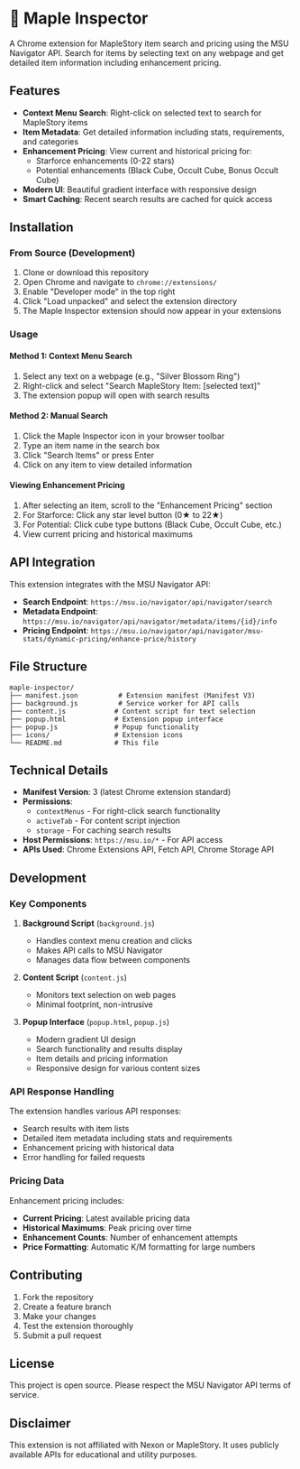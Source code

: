 # 🍁 Maple Inspector

A Chrome extension for MapleStory item search and pricing using the MSU Navigator API. Search for items by selecting text on any webpage and get detailed item information including enhancement pricing.

## Features

- **Context Menu Search**: Right-click on selected text to search for MapleStory items
- **Item Metadata**: Get detailed information including stats, requirements, and categories
- **Enhancement Pricing**: View current and historical pricing for:
  - Starforce enhancements (0-22 stars)
  - Potential enhancements (Black Cube, Occult Cube, Bonus Occult Cube)
- **Modern UI**: Beautiful gradient interface with responsive design
- **Smart Caching**: Recent search results are cached for quick access

## Installation

### From Source (Development)

1. Clone or download this repository
2. Open Chrome and navigate to `chrome://extensions/`
3. Enable "Developer mode" in the top right
4. Click "Load unpacked" and select the extension directory
5. The Maple Inspector extension should now appear in your extensions

### Usage

#### Method 1: Context Menu Search
1. Select any text on a webpage (e.g., "Silver Blossom Ring")
2. Right-click and select "Search MapleStory Item: [selected text]"
3. The extension popup will open with search results

#### Method 2: Manual Search
1. Click the Maple Inspector icon in your browser toolbar
2. Type an item name in the search box
3. Click "Search Items" or press Enter
4. Click on any item to view detailed information

#### Viewing Enhancement Pricing
1. After selecting an item, scroll to the "Enhancement Pricing" section
2. For Starforce: Click any star level button (0★ to 22★)
3. For Potential: Click cube type buttons (Black Cube, Occult Cube, etc.)
4. View current pricing and historical maximums

## API Integration

This extension integrates with the MSU Navigator API:

- **Search Endpoint**: `https://msu.io/navigator/api/navigator/search`
- **Metadata Endpoint**: `https://msu.io/navigator/api/navigator/metadata/items/{id}/info`
- **Pricing Endpoint**: `https://msu.io/navigator/api/navigator/msu-stats/dynamic-pricing/enhance-price/history`

## File Structure

```
maple-inspector/
├── manifest.json          # Extension manifest (Manifest V3)
├── background.js          # Service worker for API calls
├── content.js            # Content script for text selection
├── popup.html            # Extension popup interface
├── popup.js              # Popup functionality
├── icons/                # Extension icons
└── README.md             # This file
```

## Technical Details

- **Manifest Version**: 3 (latest Chrome extension standard)
- **Permissions**: 
  - `contextMenus` - For right-click search functionality
  - `activeTab` - For content script injection
  - `storage` - For caching search results
- **Host Permissions**: `https://msu.io/*` - For API access
- **APIs Used**: Chrome Extensions API, Fetch API, Chrome Storage API

## Development

### Key Components

1. **Background Script** (`background.js`)
   - Handles context menu creation and clicks
   - Makes API calls to MSU Navigator
   - Manages data flow between components

2. **Content Script** (`content.js`)
   - Monitors text selection on web pages
   - Minimal footprint, non-intrusive

3. **Popup Interface** (`popup.html`, `popup.js`)
   - Modern gradient UI design
   - Search functionality and results display
   - Item details and pricing information
   - Responsive design for various content sizes

### API Response Handling

The extension handles various API responses:
- Search results with item lists
- Detailed item metadata including stats and requirements
- Enhancement pricing with historical data
- Error handling for failed requests

### Pricing Data

Enhancement pricing includes:
- **Current Pricing**: Latest available pricing data
- **Historical Maximums**: Peak pricing over time
- **Enhancement Counts**: Number of enhancement attempts
- **Price Formatting**: Automatic K/M formatting for large numbers

## Contributing

1. Fork the repository
2. Create a feature branch
3. Make your changes
4. Test the extension thoroughly
5. Submit a pull request

## License

This project is open source. Please respect the MSU Navigator API terms of service.

## Disclaimer

This extension is not affiliated with Nexon or MapleStory. It uses publicly available APIs for educational and utility purposes.
